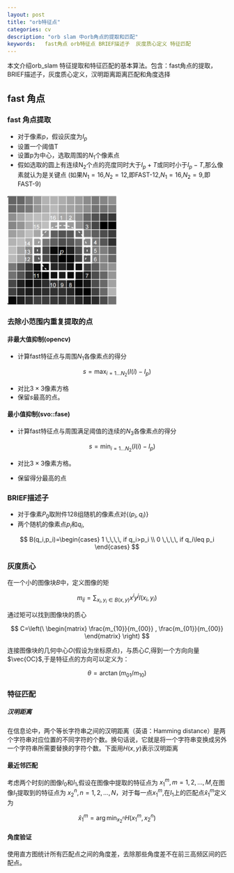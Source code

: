```yaml
---
layout: post
title: "orb特征点"
categories: cv
description: "orb slam 中orb角点的提取和匹配"
keywords:   fast角点 orb特征点 BRIEF描述子  灰度质心定义 特征匹配
---
```


本文介绍orb_slam 特征提取和特征匹配的基本算法。包含：fast角点的提取，BRIEF描述子，灰度质心定义，汉明距离距离匹配和角度选择

## fast 角点
### fast 角点提取

- 对于像素p，假设灰度为$I_p$
- 设置一个阈值T
- 设置p为中心，选取周围的$N_1$个像素点
- 假如选取的圆上有连续N$_2$个点的亮度同时大于$I_p+T$或同时小于$I_p-T$,那么像素就认为是关键点 (如果$N_1=16$,$N_2=12$,即FAST-12,$N_1=16$,$N_2=9$,即FAST-9)

<img src="/images/post/fast_tezheng.jpg" width="50%" alt="fast" />

### 去除小范围内重复提取的点

#### 非最大值抑制(opencv)

- 计算fast特征点与周围$N_1$各像素点的得分

$$
s=\max_{i=1\dots N_2}(I(i)-I_p)
$$

- 对比$3\times 3$像素方格
- 保留$s$最高的点。

####  最小值抑制(svo::fase)

- 计算fast特征点与周围满足阈值的连续的$N_3$各像素点的得分
  
  $$
  s=\min_{i=1\dots N_2}(I(i)-I_p)
  $$

- 对比$3\times 3$像素方格。
- 保留得分最高的点
 
### BRIEF描述子

- 对于像素$P_0$取附件128组随机的像素点对$\{(p_i,q_i)\}$
- 两个随机的像素点$p_i$和$q_i$,

$$
   B(q_i,p_i)=\begin{cases}
      1 \,\,\,\,  if q_i>p_i \\
      0 \,\,\,\, if q_i\leq p_i
   \end{cases}
$$

### 灰度质心

在一个小的图像块$B$中，定义图像的矩

$$
m_{ij}=\sum_{x_i,y_i\in B(x,y)}x^iy^jI(x_i,y_i)
$$

通过矩可以找到图像块的质心

$$
C=\left(\
\begin{matrix}
   \frac{m_{10}}{m_{00}} , \frac{m_{01}}{m_{00}}
\end{matrix}
\right)
$$

连接图像块的几何中心$O$(假设为坐标原点)，与质心$C$,得到一个方向向量$\vec{OC}$,于是特征点的方向可以定义为：

$$
\theta=\arctan(m_{01}/m_{10})
$$

### 特征匹配 

##### 汉明距离

在信息论中，两个等长字符串之间的汉明距离（英语：Hamming distance）是两个字符串对应位置的不同字符的个数。换句话说，它就是将一个字符串变换成另外一个字符串所需要替换的字符个数。下面用$H(x,y)$表示汉明距离

#### 最近邻匹配

考虑两个时刻的图像$I_0$和$I_1$,假设在图像中提取的特征点为
$x_1^m ,  m=1,2,\dots, M$,在图像$I_1$提取到的特征点为
$x_2^n , n=1,2,\dots, N$，对于每一点$x_1^m$,在$I_1$上的匹配点$\hat{x}_1^m$定义为

$$
\hat{x}_1^m=\arg\min_{x_2^n}H(x_1^m,x_2^n)
$$

#### 角度验证

使用直方图统计所有匹配点之间的角度差，去除那些角度差不在前三高频区间的匹配点。

